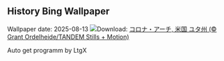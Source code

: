## History Bing Wallpaper
Wallpaper date: 2025-08-13
![](https://www.bing.com/th?id=OHR.CoronaArch_JA-JP2223848865_UHD.jpg&w=1000)Download: [コロナ・アーチ, 米国 ユタ州 (© Grant Ordelheide/TANDEM Stills + Motion)](https://www.bing.com/th?id=OHR.CoronaArch_JA-JP2223848865_UHD.jpg)

Auto get programm by LtgX
